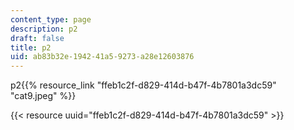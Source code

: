 ```yaml
---
content_type: page
description: p2
draft: false
title: p2
uid: ab83b32e-1942-41a5-9273-a28e12603876
---
```

p2{{% resource_link "ffeb1c2f-d829-414d-b47f-4b7801a3dc59" "cat9.jpeg" %}}

{{< resource uuid="ffeb1c2f-d829-414d-b47f-4b7801a3dc59" >}}